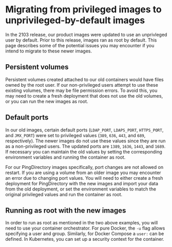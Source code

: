 # Migrating from privileged images to unprivileged-by-default images
In the 2103 release, our product images were updated to use an unprivleged user by default. Prior to this release, images ran as root by default. This page describes some of the potential issues you may encounter if you intend to migrate to these newer images.

## Persistent volumes
Persistent volumes created attached to our old containers would have files owned by the root user. If our non-privileged users attempt to use these existing volumes, there may be file permission errors. To avoid this, you may need to create a fresh deployment that does not use the old volumes, or you can run the new images as root.

## Default ports
In our old images, certain default ports (`LDAP_PORT`, `LDAPS_PORT`, `HTTPS_PORT`, and `JMX_PORT`) were set to privileged values (`389`, `636`, `443`, and `689`, respectively). The newer images do not use these values since they are run as a non-privileged users. The updated ports are `1389`, `1636`, `1443`, and `1689`. If necessary you can maintain the old values by setting the corresponding environment variables and running the container as root.

For our PingDirectory images specifically, port changes are not allowed on restart. If you are using a volume from an older image you may encounter an error due to changing port values. You will need to either create a fresh deployment for PingDirectory with the new images and import your data from the old deployment, or set the environment variables to match the original privileged values and run the container as root.

## Running as root with the new images
In order to run as root as mentioned in the two above examples, you will need to use your container orchestrator. For pure Docker, the `-u` flag allows specifying a user and group. Similarly, for Docker Compose a `user:` can be defined. In Kubernetes, you can set up a security context for the container.
